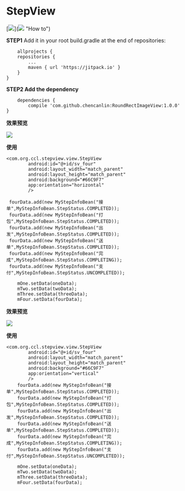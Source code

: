 # StepView #

[[![](https://jitpack.io/v/chencanlin/StepView.svg)](https://jitpack.io/#chencanlin/StepView)]([![](https://jitpack.io/v/chencanlin/StepView.svg)](https://jitpack.io/#chencanlin/StepView) "How to")

**STEP1** Add it in your root build.gradle at the end of repositories:

    	allprojects {
		repositories {
			...
			maven { url 'https://jitpack.io' }
		}
	}

**STEP2 Add the dependency**

	    dependencies {
	        compile 'com.github.chencanlin:RoundRectImageView:1.0.0'
	}

**效果预览**

![](http://i.imgur.com/HCqbYXB.png)

**使用**
    
	<com.org.ccl.stepview.view.StepView
            android:id="@+id/sv_four"
            android:layout_width="match_parent"
            android:layout_height="match_parent"
            android:background="#66C9F7"
            app:orientation="horizontal"
            />

	 fourData.add(new MyStepInfoBean("接单",MyStepInfoBean.StepStatus.COMPLETED));
     fourData.add(new MyStepInfoBean("打包",MyStepInfoBean.StepStatus.COMPLETED));
     fourData.add(new MyStepInfoBean("出发",MyStepInfoBean.StepStatus.COMPLETED));
     fourData.add(new MyStepInfoBean("送单",MyStepInfoBean.StepStatus.COMPLETED));
     fourData.add(new MyStepInfoBean("完成",MyStepInfoBean.StepStatus.COMPLETING));
     fourData.add(new MyStepInfoBean("支付",MyStepInfoBean.StepStatus.UNCOMPLETED));

		mOne.setData(oneData);
        mTwo.setData(twoData);
        mThree.setData(threeData);
        mFour.setData(fourData);

**效果预览**

![](http://i.imgur.com/zn1LIkg.png)

**使用**

	<com.org.ccl.stepview.view.StepView
            android:id="@+id/sv_four"
            android:layout_width="match_parent"
            android:layout_height="match_parent"
            android:background="#66C9F7"
            app:orientation="vertical"
            />
		fourData.add(new MyStepInfoBean("接单",MyStepInfoBean.StepStatus.COMPLETED));
        fourData.add(new MyStepInfoBean("打包",MyStepInfoBean.StepStatus.COMPLETED));
        fourData.add(new MyStepInfoBean("出发",MyStepInfoBean.StepStatus.COMPLETED));
        fourData.add(new MyStepInfoBean("送单",MyStepInfoBean.StepStatus.COMPLETED));
        fourData.add(new MyStepInfoBean("完成",MyStepInfoBean.StepStatus.COMPLETING));
        fourData.add(new MyStepInfoBean("支付",MyStepInfoBean.StepStatus.UNCOMPLETED));

		mOne.setData(oneData);
        mTwo.setData(twoData);
        mThree.setData(threeData);
        mFour.setData(fourData);